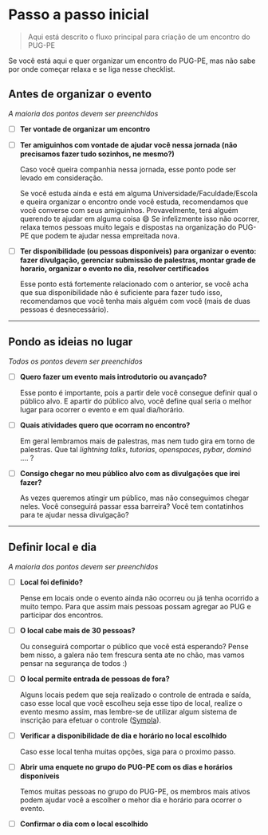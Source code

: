 # Passo a passo inicial
> Aqui está descrito o fluxo principal para criação de um encontro do PUG-PE

Se você está aqui e quer organizar um encontro do PUG-PE, mas não sabe por onde começar relaxa e se liga nesse checklist.


## Antes de organizar o evento
*A maioria dos pontos devem ser preenchidos*


- [ ] **Ter vontade de organizar um encontro**
- [ ] **Ter amiguinhos com vontade de ajudar você nessa jornada (não precisamos fazer tudo sozinhos, ne mesmo?)**
  
  Caso você queira companhia nessa jornada, esse ponto pode ser levado em consideração.
  
  Se você estuda ainda e está em alguma Universidade/Faculdade/Escola e queira organizar o encontro onde você estuda, recomendamos que você converse com seus amiguinhos. Provavelmente, terá alguém querendo te ajudar em alguma coisa :smile:  Se infelizmente isso não ocorrer, relaxa temos pessoas muito legais e dispostas na organização do PUG-PE que podem te ajudar nessa empreitada nova. 
  
- [ ] **Ter disponibilidade (ou pessoas disponíveis) para organizar o evento: fazer divulgação, gerenciar submissão de palestras, montar grade de horario, organizar o evento no dia, resolver certificados**
  
  Esse ponto está fortemente relacionado com o anterior, se você acha que sua disponibilidade não é suficiente para fazer tudo isso, recomendamos que você tenha mais alguém com você (mais de duas pessoas é desnecessário). 
  

---

## Pondo as ideias no lugar
*Todos os pontos devem ser preenchidos*


- [ ] **Quero fazer um evento mais introdutorio ou avançado?**
  
  Esse ponto é importante, pois a partir dele você consegue definir qual o público alvo. E apartir do público alvo, você define qual seria o melhor lugar para ocorrer o evento e em qual dia/horário. 

- [ ] **Quais atividades quero que ocorram no encontro?**
  
  Em geral lembramos mais de palestras, mas nem tudo gira em torno de palestras. Que tal *lightning talks*, *tutorias*, *openspaces*, *pybar*, *dominó* .... ?

- [ ] **Consigo chegar no meu público alvo com as divulgações que irei fazer?**

  As vezes queremos atingir um público, mas não conseguimos chegar neles. Você conseguirá passar essa barreira? Você tem contatinhos para te ajudar nessa divulgação?


--- 

## Definir local e dia
*A maioria dos pontos devem ser preenchidos*

- [ ] **Local foi definido?**
  
  Pense em locais onde o evento ainda não ocorreu ou já tenha ocorrido a muito tempo. Para que assim mais pessoas possam agregar ao PUG e participar dos encontros.
  
- [ ] **O local cabe mais de 30 pessoas?**
  
  Ou conseguirá comportar o público que você está esperando? Pense bem nisso, a galera não tem frescura senta ate no chão, mas vamos pensar na segurança de todos :)

- [ ] **O local permite entrada de pessoas de fora?**
  
  Alguns locais pedem que seja realizado o controle de entrada e saída, caso esse local que você escolheu seja esse tipo de local, realize o evento mesmo assim, mas lembre-se de utilizar algum sistema de inscrição para efetuar o controle ([Sympla](https://www.sympla.com.br/)). 
  
- [ ] **Verificar a disponibilidade de dia e horário no local escolhido**
  
  Caso esse local tenha muitas opções, siga para o proximo passo.

- [ ] **Abrir uma enquete no grupo do PUG-PE com os dias e horários disponíveis**
  
  Temos muitas pessoas no grupo do PUG-PE, os membros mais ativos podem ajudar você a escolher o mehor dia e horário para ocorrer o evento.
  
- [ ] **Confirmar o dia com o local escolhido**

  

